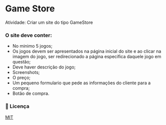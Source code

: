 # Game Store
Atividade: Criar um site do tipo GameStore

### O site deve conter:
  * No minimo 5 jogos;
  * Os jogos devem ser apresentados na página inicial do site e ao clicar na imagem do jogo, ser redirecionado a página especifica daquele jogo em questão;
  * Deve haver descrição do jogo;
  * Screenshots;
  * O preço;
  * Um pequeno formulario que pede as informações do cliente para a compra;
  * Botão de compra.

### :memo: Licença
[MIT](LICENSE)